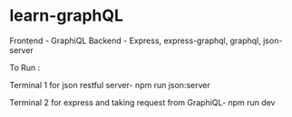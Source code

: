 # learn-graphQL
Frontend - GraphiQL
Backend - Express, express-graphql, graphql, json-server

To Run :

Terminal 1 for json restful server- npm run json:server

Terminal 2 for express and taking request from GraphiQL- npm run dev
